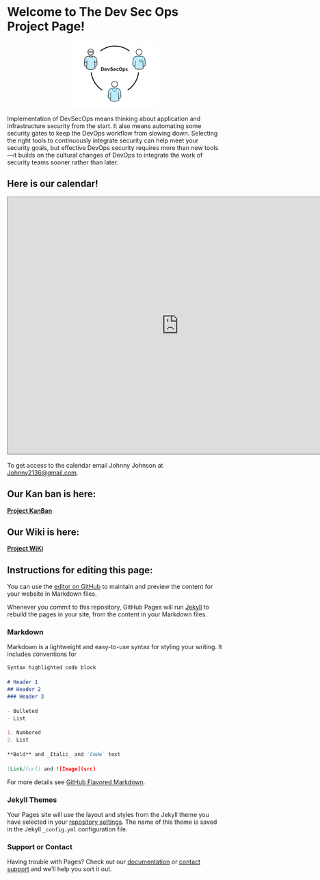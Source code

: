 # Welcome to The Dev Sec Ops Project Page!

<p align="center">
  <img width="202" height="154" src="https://raw.githubusercontent.com/CS-C-BDD-TDD/DevSecOps.github.io/master/assets/img/devsecops-collab-405x308_0.png?token=AGpzJ__DAKWKNBhk90fFA_c6XRx6pMH2ks5bzza0wA%3D%3D">
</p>

Implementation of DevSecOps means thinking about application and infrastructure security from the start. It also means automating some security gates to keep the DevOps workflow from slowing down. Selecting the right tools to continuously integrate security can help meet your security goals, but effective DevOps security requires more than new tools—it builds on the cultural changes of DevOps to integrate the work of security teams sooner rather than later.

## Here is our calendar!

<iframe src="https://calendar.google.com/calendar/embed?height=600&amp;wkst=1&amp;bgcolor=%23ccccff&amp;src=shusl0tcanhtku2atl7bohdugk%40group.calendar.google.com&amp;color=%235229A3&amp;src=en.usa%23holiday%40group.v.calendar.google.com&amp;color=%232952A3&amp;src=t9buqr1naj22mkel1rmdfkfoh4%40group.calendar.google.com&amp;color=%235F6B02&amp;ctz=America%2FNew_York" style="border:solid 1px #777" width="800" height="600" frameborder="0" scrolling="no"></iframe><br>

To get access to the calendar email Johnny Johnson at Johnny2136@gmail.com.

## Our Kan ban is here:

**[Project KanBan](https://rhlabs.atlassian.net/secure/RapidBoard.jspa?rapidView=60&projectKey=DHS)**

## Our Wiki is here:

**[Project WiKi](https://rhlabs.atlassian.net/wiki/spaces/DHS/overview)**

## Instructions for editing this page:

You can use the [editor on GitHub](https://github.com/CS-C-BDD-TDD/Dev-Sec-Ops.github.io/edit/master/README.md) to maintain and preview the content for your website in Markdown files.

Whenever you commit to this repository, GitHub Pages will run [Jekyll](https://jekyllrb.com/) to rebuild the pages in your site, from the content in your Markdown files.

### Markdown

Markdown is a lightweight and easy-to-use syntax for styling your writing. It includes conventions for

```markdown
Syntax highlighted code block

# Header 1
## Header 2
### Header 3

- Bulleted
- List

1. Numbered
2. List

**Bold** and _Italic_ and `Code` text

[Link](url) and ![Image](src)
```

For more details see [GitHub Flavored Markdown](https://guides.github.com/features/mastering-markdown/).

### Jekyll Themes

Your Pages site will use the layout and styles from the Jekyll theme you have selected in your [repository settings](https://github.com/CS-C-BDD-TDD/Dev-Sec-Ops.github.io/settings). The name of this theme is saved in the Jekyll `_config.yml` configuration file.

### Support or Contact

Having trouble with Pages? Check out our [documentation](https://help.github.com/categories/github-pages-basics/) or [contact support](https://github.com/contact) and we’ll help you sort it out.
